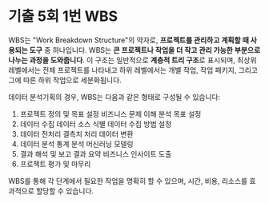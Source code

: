 


# 기출 5회 1번 WBS
WBS는 "Work Breakdown Structure"의 약자로, **프로젝트를 관리하고 계획할 때 사용되는 도구** 중 하나입니다. WBS는 **큰 프로젝트나 작업을 더 작고 관리 가능한 부분으로 나누는 과정을 도와줍니다**. 이 구조는 일반적으로 **계층적 트리 구조**로 표시되며, 최상위 레벨에서는 전체 프로젝트를 나타내고 하위 레벨에서는 개별 작업, 작업 패키지, 그리고 그에 따른 하위 작업으로 세분화됩니다.

데이터 분석기획의 경우, WBS는 다음과 같은 형태로 구성될 수 있습니다:

1. 프로젝트 정의 및 목표 설정
    비즈니스 문제 이해
    분석 목표 설정
2. 데이터 수집
    데이터 소스 식별
    데이터 수집 방법 설정
3. 데이터 전처리
    결측치 처리
    데이터 변환
4. 데이터 분석
    통계 분석
    머신러닝 모델링
5. 결과 해석 및 보고
    결과 요약
    비즈니스 인사이트 도출
6. 프로젝트 평가 및 마무리

WBS를 통해 각 단계에서 필요한 작업을 명확히 할 수 있으며, 시간, 비용, 리소스를 효과적으로 할당할 수 있습니다.